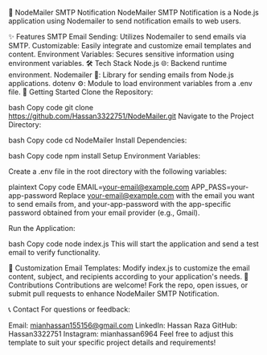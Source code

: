 📧 NodeMailer SMTP Notification
NodeMailer SMTP Notification is a Node.js application using Nodemailer to send notification emails to web users.

✨ Features
SMTP Email Sending: Utilizes Nodemailer to send emails via SMTP.
Customizable: Easily integrate and customize email templates and content.
Environment Variables: Secures sensitive information using environment variables.
🛠️ Tech Stack
Node.js 🌐: Backend runtime environment.
Nodemailer 📧: Library for sending emails from Node.js applications.
dotenv ⚙️: Module to load environment variables from a .env file.
🚀 Getting Started
Clone the Repository:

bash
Copy code
git clone https://github.com/Hassan3322751/NodeMailer.git
Navigate to the Project Directory:

bash
Copy code
cd NodeMailer
Install Dependencies:

bash
Copy code
npm install
Setup Environment Variables:

Create a .env file in the root directory with the following variables:

plaintext
Copy code
EMAIL=your-email@example.com
APP_PASS=your-app-password
Replace your-email@example.com with the email you want to send emails from, and your-app-password with the app-specific password obtained from your email provider (e.g., Gmail).

Run the Application:

bash
Copy code
node index.js
This will start the application and send a test email to verify functionality.

📝 Customization
Email Templates: Modify index.js to customize the email content, subject, and recipients according to your application's needs.
🤝 Contributions
Contributions are welcome! Fork the repo, open issues, or submit pull requests to enhance NodeMailer SMTP Notification.

📞 Contact
For questions or feedback:

Email: mianhassan155156@gmail.com
LinkedIn: Hassan Raza
GitHub: Hassan3322751
Instagram: mianhassan6964
Feel free to adjust this template to suit your specific project details and requirements!
